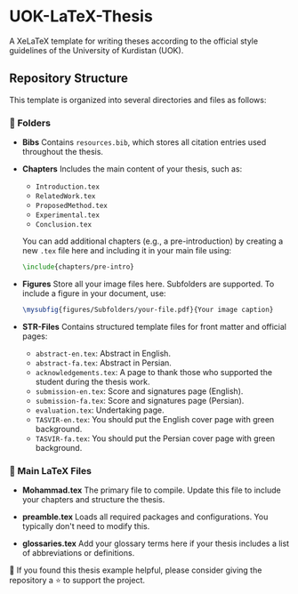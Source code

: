 # UOK-LaTeX-Thesis

A XeLaTeX template for writing theses according to the official style guidelines of the University of Kurdistan (UOK).

## Repository Structure

This template is organized into several directories and files as follows:

### 📁 Folders

* **Bibs**
  Contains `resources.bib`, which stores all citation entries used throughout the thesis.

* **Chapters**
  Includes the main content of your thesis, such as:

  * `Introduction.tex`
  * `RelatedWork.tex`
  * `ProposedMethod.tex`
  * `Experimental.tex`
  * `Conclusion.tex`

  You can add additional chapters (e.g., a pre-introduction) by creating a new `.tex` file here and including it in your main file using:

  ```latex
  \include{chapters/pre-intro}
  ```

* **Figures**
  Store all your image files here. Subfolders are supported. To include a figure in your document, use:

  ```latex
  \mysubfig{figures/Subfolders/your-file.pdf}{Your image caption}
  ```

* **STR-Files**
  Contains structured template files for front matter and official pages:

  * `abstract-en.tex`: Abstract in English.
  * `abstract-fa.tex`: Abstract in Persian.
  * `acknowledgements.tex`: A page to thank those who supported the student during the thesis work.
  * `submission-en.tex`: Score and signatures page (English).
  * `submission-fa.tex`: Score and signatures page (Persian).
  * `evaluation.tex`: Undertaking page.
  * `TASVIR-en.tex`: You should put the English cover page with green background.
  * `TASVIR-fa.tex`: You should put the Persian cover page with green background.

### 📄 Main LaTeX Files

* **Mohammad.tex**
  The primary file to compile. Update this file to include your chapters and structure the thesis.

* **preamble.tex**
  Loads all required packages and configurations. You typically don't need to modify this.

* **glossaries.tex**
  Add your glossary terms here if your thesis includes a list of abbreviations or definitions.
  
🙏 If you found this thesis example helpful, please consider giving the repository a ⭐ to support the project.
